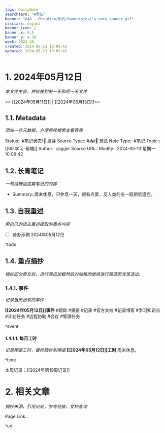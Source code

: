 ```yaml
---
tags: DailyNote
searchterm: "#周记"
banner: "040 - Obsidian/附件/banners/daily-note-banner.gif"
cssclass: noyaml
banner_icon: 💌
banner_x: 0.5
banner_y: 0.38
week: 2024-20
created: 2024-05-13 10:09:43
updated: 2024-05-13 10:09:43
---
```


# 1. 2024年05月12日

_本文件主旨，并链接到前一天和后一天文件_

<< [[2024年05月11日]] | [[2024年05月13日]]>>

## 1.1. Metadata

_添加一些元数据，方便后续搜索查看等等_

Status:: #笔记状态/🌱 发芽
Source Type:: #📥/💭 想法 
Note Type:: #笔记
Topic:: [[00.学习-前端]]
Author:: zagger
Source URL::
Modify:: 2024-05-13 星期一 10:09:42

## 1.2. 长青笔记

_一句话概括这篇笔记的内容_

- Summary::周末休息，只休息一天，很有点累，反人类的五一假期后遗症。

## 1.3. 自我重述

_用自己的话去重述提取的重点内容_

- [ ] 待办示例 2024年05月12日

^todo

## 1.4. 重点摘抄

_摘抄部分原文后，进行筛选加粗然后对加粗的继续进行筛选荧光笔选出。_

### 1.4.1. 事件

_记录当天出现的事件_

**[[2024年05月12日]]事件** 
#跟踪 #重要 #记录 #官方文档 #记录博客 #学习知识点 #计划任务 #远程协助 #会议 #管理任务

^event

#### 1.4.1.1. 每日工时

_记录禅道工时，最终摘抄到禅道_
**[[2024年05月12日]]工时**
周末休息。

^time

本周记录：[[2024年第19周记录]]

# 2. 相关文章

_摘抄来源，引用出处，参考链接，文档查询_

Page Link::

^url
